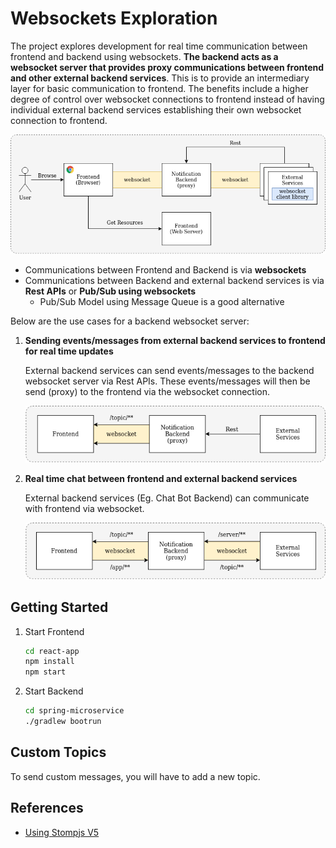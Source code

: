 # Websockets Exploration

The project explores development for real time communication between frontend and backend using websockets. **The backend 
acts as a websocket server that provides proxy communications between frontend and other external backend services**. This
is to provide an intermediary layer for basic communication to frontend. The benefits include a higher degree of control
over websocket connections to frontend instead of having individual external backend services establishing their own 
websocket connection to frontend.

![Diagram](doc/websockets_1.png)

- Communications between Frontend and Backend is via **websockets**
- Communications between Backend and external backend services is via **Rest APIs** or **Pub/Sub using websockets**
    - Pub/Sub Model using Message Queue is a good alternative

Below are the use cases for a backend websocket server:

1. **Sending events/messages from external backend services to frontend for real time updates**

    External backend services can send events/messages to the backend websocket server via Rest APIs. These events/messages
    will then be send (proxy) to the frontend via the websocket connection.

    ![Diagram](doc/websockets_2.png)

2. **Real time chat between frontend and external backend services**

    External backend services (Eg. Chat Bot Backend) can communicate with frontend via websocket.

    ![Diagram](doc/websockets_3.png)


## Getting Started

1. Start Frontend
   ```bash
   cd react-app
   npm install
   npm start
   ```
   
2. Start Backend
   ```bash
   cd spring-microservice
   ./gradlew bootrun
   ```

## Custom Topics

To send custom messages, you will have to add a new topic. 


## References

- [Using Stompjs V5](https://stomp-js.github.io/guide/stompjs/using-stompjs-v5.html)

